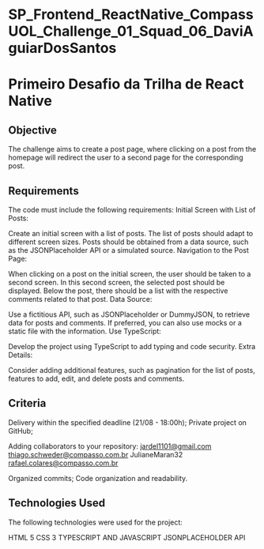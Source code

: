 # SP_Frontend_ReactNative_CompassUOL_Challenge_01_Squad_06_DaviAguiarDosSantos

# Primeiro Desafio da Trilha de React Native

## Objective

The challenge aims to create a post page, where clicking on a post from the homepage will redirect the user to a second page for the corresponding post.

## Requirements

The code must include the following requirements:
Initial Screen with List of Posts:

Create an initial screen with a list of posts.
The list of posts should adapt to different screen sizes.
Posts should be obtained from a data source, such as the JSONPlaceholder API or a simulated source.
Navigation to the Post Page:

When clicking on a post on the initial screen, the user should be taken to a second screen.
In this second screen, the selected post should be displayed.
Below the post, there should be a list with the respective comments related to that post.
Data Source:

Use a fictitious API, such as JSONPlaceholder or DummyJSON, to retrieve data for posts and comments. If preferred, you can also use mocks or a static file with the information.
Use TypeScript:

Develop the project using TypeScript to add typing and code security.
Extra Details:

Consider adding additional features, such as pagination for the list of posts, features to add, edit, and delete posts and comments.


## Criteria
Delivery within the specified deadline (21/08 - 18:00h);
Private project on GitHub;

Adding collaborators to your repository:
jardel1101@gmail.com
thiago.schweder@compasso.com.br
JulianeMaran32
rafael.colares@compasso.com.br

Organized commits;
Code organization and readability.


## Technologies Used
The following technologies were used for the project:

HTML 5
CSS 3
TYPESCRIPT AND JAVASCRIPT
JSONPLACEHOLDER API